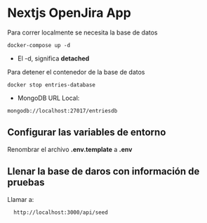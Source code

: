 # Nextjs OpenJira App

Para correr localmente se necesita la base de datos

```
docker-compose up -d
```

- El -d, significa **detached**

Para detener el contenedor de la base de datos

```
docker stop entries-database
```

- MongoDB URL Local:

```
mongodb://localhost:27017/entriesdb
```

## Configurar las variables de entorno

Renombrar el archivo **.env.template** a **.env**

## Llenar la base de daros con información de pruebas

Llamar a:

```
  http://localhost:3000/api/seed
```
